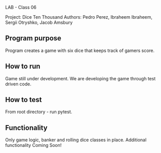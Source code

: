 LAB - Class 06

Project: Dice Ten Thousand
Authors: Pedro Perez, Ibraheem Ibraheem, Sergii Otryshko, Jacob Amsbury

## Program purpose

Program creates a game with six dice that keeps track of gamers score.  

## How to run

Game still under development. We are developing the game through test driven code.

## How to test

From root directory - run pytest.

## Functionality

Only game logic, banker and rolling dice classes in place. Additional functionality Coming Soon!